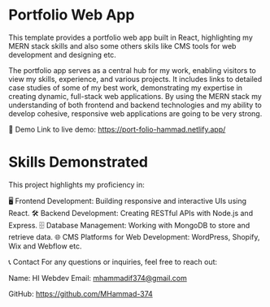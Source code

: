 # Portfolio Web App

This template provides a portfolio web app built in React, highlighting my MERN stack skills and also some others skils like CMS tools for web development and designing etc.

The portfolio app serves as a central hub for my work, enabling visitors to view my skills, experience, and various projects. It includes links to detailed case studies of some of my best work, demonstrating my expertise in creating dynamic, full-stack web applications. By using the MERN stack my understanding of both frontend and backend technologies and my ability to develop cohesive, responsive web applications are going to be very strong.

🚀 Demo Link to live demo: https://port-folio-hammad.netlify.app/

# Skills Demonstrated

This project highlights my proficiency in:

🖥️ Frontend Development: Building responsive and interactive UIs using React.
🛠️ Backend Development: Creating RESTful APIs with Node.js and Express.
🗄️ Database Management: Working with MongoDB to store and retrieve data.
🌐 CMS Platforms for Web Development: WordPress, Shopify, Wix and Webflow etc.


📞 Contact For any questions or inquiries, feel free to reach out:

Name: HI Webdev Email: mhammadif374@gmail.com

 GitHub: https://github.com/MHammad-374